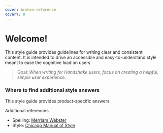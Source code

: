 ```yaml
---
cover: broken-reference
coverY: 0
---
```


# Welcome!

This style guide provides guidelines for writing clear and consistent content. It is intended to drive an accessible and easy-to-understand style meant to ease the cognitive load on users.

> Goal: _When writing for Handshake users, focus on creating a helpful, simple user experience._

### Where to find additional style answers

This style guide provides product-specific answers.

Additional references

* Spelling: [Merriam Webster](https://www.merriam-webster.com)
* Style: [Chicago Manual of Style](https://www.chicagomanualofstyle.org)

